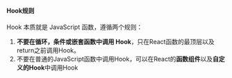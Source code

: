 #### Hook规则

Hook 本质就是 JavaScript 函数，遵循两个规则：

1. **不要在循环，条件或嵌套函数中调用 Hook**，只在React函数的最顶层以及return之前调用Hook。
2. 不要在普通的JavaScript函数中调用Hook，可以在React的**函数组件**以及**自定义的Hook**中调用Hook

